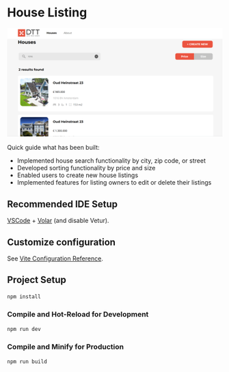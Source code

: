 # House Listing

![Screenshot](./src/assets/screenshot.png)

Quick guide what has been built:
- Implemented house search functionality by city, zip code, or street
- Developed sorting functionality by price and size
- Enabled users to create new house listings
- Implemented features for listing owners to edit or delete their listings

## Recommended IDE Setup

[VSCode](https://code.visualstudio.com/) + [Volar](https://marketplace.visualstudio.com/items?itemName=Vue.volar) (and disable Vetur).

## Customize configuration

See [Vite Configuration Reference](https://vitejs.dev/config/).

## Project Setup

```sh
npm install
```

### Compile and Hot-Reload for Development

```sh
npm run dev
```

### Compile and Minify for Production

```sh
npm run build
```
